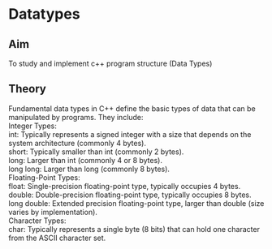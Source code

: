 # Datatypes
## Aim
To study and implement c++ program structure (Data Types)
## Theory
<BODY>
Fundamental data types in C++ define the basic types of data that can be manipulated by programs. They include:  <br>
Integer Types:  <br>
int: Typically represents a signed integer with a size that depends on the system architecture (commonly 4 bytes).<br>  
short: Typically smaller than int (commonly 2 bytes).  <br>
long: Larger than int (commonly 4 or 8 bytes).  <br>
long long: Larger than long (commonly 8 bytes).  <br>
Floating-Point Types:  <br>
float: Single-precision floating-point type, typically occupies 4 bytes.<br>  
double: Double-precision floating-point type, typically occupies 8 bytes.  <br>
long double: Extended precision floating-point type, larger than double (size varies by implementation).<br>  
Character Types:  <br>
char: Typically represents a single byte (8 bits) that can hold one character from the ASCII character set.<br>  
</BODY>

